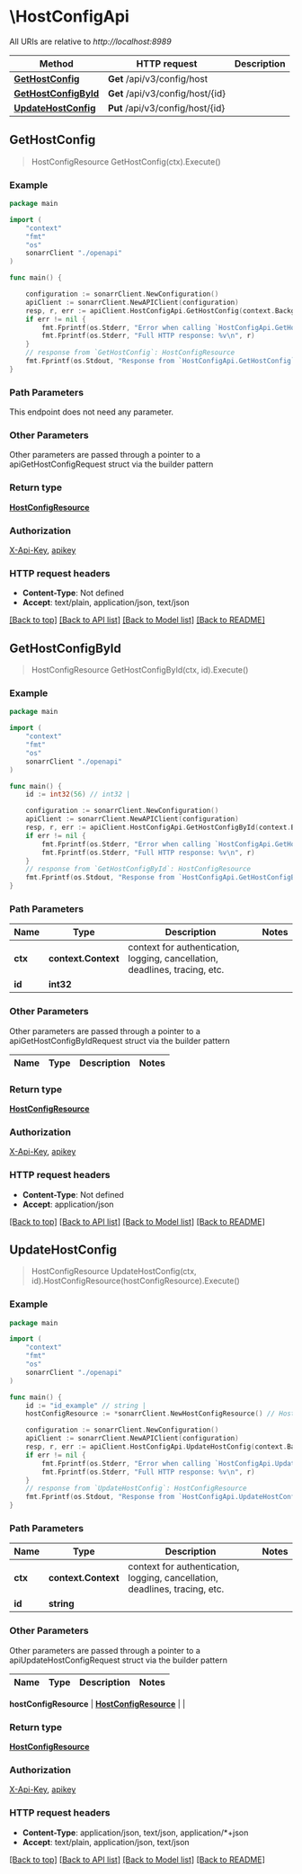 # \HostConfigApi

All URIs are relative to *http://localhost:8989*

Method | HTTP request | Description
------------- | ------------- | -------------
[**GetHostConfig**](HostConfigApi.md#GetHostConfig) | **Get** /api/v3/config/host | 
[**GetHostConfigById**](HostConfigApi.md#GetHostConfigById) | **Get** /api/v3/config/host/{id} | 
[**UpdateHostConfig**](HostConfigApi.md#UpdateHostConfig) | **Put** /api/v3/config/host/{id} | 



## GetHostConfig

> HostConfigResource GetHostConfig(ctx).Execute()



### Example

```go
package main

import (
    "context"
    "fmt"
    "os"
    sonarrClient "./openapi"
)

func main() {

    configuration := sonarrClient.NewConfiguration()
    apiClient := sonarrClient.NewAPIClient(configuration)
    resp, r, err := apiClient.HostConfigApi.GetHostConfig(context.Background()).Execute()
    if err != nil {
        fmt.Fprintf(os.Stderr, "Error when calling `HostConfigApi.GetHostConfig``: %v\n", err)
        fmt.Fprintf(os.Stderr, "Full HTTP response: %v\n", r)
    }
    // response from `GetHostConfig`: HostConfigResource
    fmt.Fprintf(os.Stdout, "Response from `HostConfigApi.GetHostConfig`: %v\n", resp)
}
```

### Path Parameters

This endpoint does not need any parameter.

### Other Parameters

Other parameters are passed through a pointer to a apiGetHostConfigRequest struct via the builder pattern


### Return type

[**HostConfigResource**](HostConfigResource.md)

### Authorization

[X-Api-Key](../README.md#X-Api-Key), [apikey](../README.md#apikey)

### HTTP request headers

- **Content-Type**: Not defined
- **Accept**: text/plain, application/json, text/json

[[Back to top]](#) [[Back to API list]](../README.md#documentation-for-api-endpoints)
[[Back to Model list]](../README.md#documentation-for-models)
[[Back to README]](../README.md)


## GetHostConfigById

> HostConfigResource GetHostConfigById(ctx, id).Execute()



### Example

```go
package main

import (
    "context"
    "fmt"
    "os"
    sonarrClient "./openapi"
)

func main() {
    id := int32(56) // int32 | 

    configuration := sonarrClient.NewConfiguration()
    apiClient := sonarrClient.NewAPIClient(configuration)
    resp, r, err := apiClient.HostConfigApi.GetHostConfigById(context.Background(), id).Execute()
    if err != nil {
        fmt.Fprintf(os.Stderr, "Error when calling `HostConfigApi.GetHostConfigById``: %v\n", err)
        fmt.Fprintf(os.Stderr, "Full HTTP response: %v\n", r)
    }
    // response from `GetHostConfigById`: HostConfigResource
    fmt.Fprintf(os.Stdout, "Response from `HostConfigApi.GetHostConfigById`: %v\n", resp)
}
```

### Path Parameters


Name | Type | Description  | Notes
------------- | ------------- | ------------- | -------------
**ctx** | **context.Context** | context for authentication, logging, cancellation, deadlines, tracing, etc.
**id** | **int32** |  | 

### Other Parameters

Other parameters are passed through a pointer to a apiGetHostConfigByIdRequest struct via the builder pattern


Name | Type | Description  | Notes
------------- | ------------- | ------------- | -------------


### Return type

[**HostConfigResource**](HostConfigResource.md)

### Authorization

[X-Api-Key](../README.md#X-Api-Key), [apikey](../README.md#apikey)

### HTTP request headers

- **Content-Type**: Not defined
- **Accept**: application/json

[[Back to top]](#) [[Back to API list]](../README.md#documentation-for-api-endpoints)
[[Back to Model list]](../README.md#documentation-for-models)
[[Back to README]](../README.md)


## UpdateHostConfig

> HostConfigResource UpdateHostConfig(ctx, id).HostConfigResource(hostConfigResource).Execute()



### Example

```go
package main

import (
    "context"
    "fmt"
    "os"
    sonarrClient "./openapi"
)

func main() {
    id := "id_example" // string | 
    hostConfigResource := *sonarrClient.NewHostConfigResource() // HostConfigResource |  (optional)

    configuration := sonarrClient.NewConfiguration()
    apiClient := sonarrClient.NewAPIClient(configuration)
    resp, r, err := apiClient.HostConfigApi.UpdateHostConfig(context.Background(), id).HostConfigResource(hostConfigResource).Execute()
    if err != nil {
        fmt.Fprintf(os.Stderr, "Error when calling `HostConfigApi.UpdateHostConfig``: %v\n", err)
        fmt.Fprintf(os.Stderr, "Full HTTP response: %v\n", r)
    }
    // response from `UpdateHostConfig`: HostConfigResource
    fmt.Fprintf(os.Stdout, "Response from `HostConfigApi.UpdateHostConfig`: %v\n", resp)
}
```

### Path Parameters


Name | Type | Description  | Notes
------------- | ------------- | ------------- | -------------
**ctx** | **context.Context** | context for authentication, logging, cancellation, deadlines, tracing, etc.
**id** | **string** |  | 

### Other Parameters

Other parameters are passed through a pointer to a apiUpdateHostConfigRequest struct via the builder pattern


Name | Type | Description  | Notes
------------- | ------------- | ------------- | -------------

 **hostConfigResource** | [**HostConfigResource**](HostConfigResource.md) |  | 

### Return type

[**HostConfigResource**](HostConfigResource.md)

### Authorization

[X-Api-Key](../README.md#X-Api-Key), [apikey](../README.md#apikey)

### HTTP request headers

- **Content-Type**: application/json, text/json, application/*+json
- **Accept**: text/plain, application/json, text/json

[[Back to top]](#) [[Back to API list]](../README.md#documentation-for-api-endpoints)
[[Back to Model list]](../README.md#documentation-for-models)
[[Back to README]](../README.md)

